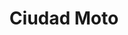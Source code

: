 ---
title: "Ciudad Moto"
url: /ciudad-autonoma-de-buenos-aires/ciudad-moto-carlos-pellegrini/
shop: motocicleta
---